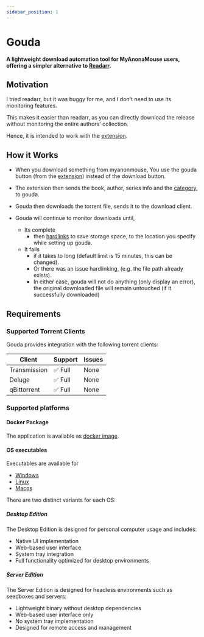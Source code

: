 ```yaml
---
sidebar_position: 1
---
```


# Gouda

**A lightweight download automation tool for MyAnonaMouse users, offering a simpler alternative
to [Readarr](https://github.com/Readarr/Readarr).**

## Motivation

I tried readarr, but it was buggy for me, and I don't need to use its monitoring features.

This makes it easier than readarr, as you can directly download the release without monitoring the
entire authors' collection.

Hence, it is intended to work with the [extension](guide/extension.md).

## How it Works

* When you download something from myanonmouse, You use the gouda button (from the [extension](guide/extension.md)) instead of the
  download button.

* The extension then sends the book, author, series info and the [category](guide/category.md), to gouda.

* Gouda then downloads the torrent file, sends it to the download client.

* Gouda will continue to monitor downloads until,
    * Its complete
        * then [hardlinks](installation/docker.md#storage-setup-guide) to save storage space, to the location you specify while setting up
          gouda.
    * It fails
        * if it takes to long (default limit is 15 minutes, this can be changed).
        * Or there was an issue hardlinking, (e.g. the file path already exists).
      * In either case, gouda will not do anything (only display an error), the original downloaded file will remain
        untouched (if it successfully downloaded)

## Requirements

### Supported Torrent Clients

Gouda provides integration with the following torrent clients:

| Client       | Support | Issues |
|--------------|---------|--------|
| Transmission | ✅ Full  | None   |
| Deluge       | ✅ Full  | None   |
| qBittorrent  | ✅ Full  | None   |

### Supported platforms

#### Docker Package

The application is available as [docker image](installation/docker.md).

#### OS executables

Executables are available for 
 
* [Windows](installation/windows.md) 
* [Linux](installation/linux.md)
* [Macos](installation/macos.md)

There are two distinct variants for each OS:

##### Desktop Edition

The Desktop Edition is designed for personal computer usage and includes:

- Native UI implementation
- Web-based user interface
- System tray integration
- Full functionality optimized for desktop environments

##### Server Edition

The Server Edition is designed for headless environments such as seedboxes and servers:

- Lightweight binary without desktop dependencies
- Web-based user interface only
- No system tray implementation
- Designed for remote access and management
